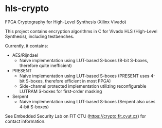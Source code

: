 # hls-crypto
FPGA Cryptography for High-Level Synthesis (Xilinx Vivado)

This project contains encryption algorithms in C for Vivado HLS (High-Level Synthesis), including testbenches. 

Currently, it contains:

- AES/Rijndael
  - Naive implementation using LUT-based S-boxes (8-bit S-boxes, therefore quite inefficient)
- PRESENT
  - Naive implementation using LUT-based S-boxes (PRESENT uses 4-bit S-boxes, therefore efficient in most FPGA)
  - Side-channel protected implementation utilizing reconfigurable LUTRAM S-boxes for first-order masking
- Serpent
  - Naive implementation using LUT-based S-boxes (Serpent also uses 4-bit S-boxes)
  
See Embedded Security Lab on FIT CTU (https://crypto.fit.cvut.cz) for contact information.
